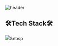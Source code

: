 ![header](https://capsule-render.vercel.app/api?type=waving&color=timeGradient&text=Welcome%20to%20Kang%20to%20Hyun's%20GitHub%20👋&animation=twinkling&fontSize=35&fontAlignY=40&fontAlign=70&height=250)

## 🛠Tech Stack🛠
<img src="https://img.shields.io/badge/Java-4C7491?style=flat&logo=Java&logoColor=white"/>&nbsp

<!--
**hyunnn12/hyunnn12** is a ✨ _special_ ✨ repository because its `README.md` (this file) appears on your GitHub profile.

Here are some ideas to get you started:

- 🔭 I’m currently working on ...
- 🌱 I’m currently learning ...
- 👯 I’m looking to collaborate on ...
- 🤔 I’m looking for help with ...
- 💬 Ask me about ...
- 📫 How to reach me: ...
- 😄 Pronouns: ...
- ⚡ Fun fact: ...
-->

